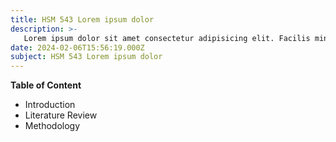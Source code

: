 ```yaml
---
title: HSM 543 Lorem ipsum dolor
description: >-
   Lorem ipsum dolor sit amet consectetur adipisicing elit. Facilis minima placeat accusamus et atque ratione nisi, consectetur pariatur inventore quod fugit delectus! Veniam, suscipit ea qui eos facilis ipsum quasi.Lorem ipsum dolor sit amet consectetur adipisicing elit. Facilis minima placeat accusamus et atque ratione nisi, consectetur pariatur inventore quod fugit delectus! Veniam, suscipit ea qui eos facilis ipsum quasi.
date: 2024-02-06T15:56:19.000Z
subject: HSM 543 Lorem ipsum dolor
---
```



**Table of Content**


- Introduction
- Literature Review
- Methodology